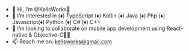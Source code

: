 - 👋 Hi, I’m @KellsWorks🎈
- 👀 I’m interested in (♦) TypeScript (♦) Kotlin (♦) Java (♦) Php (♦) Javascript(♦) Python (♦) C# (♦) C++
- 💞️ I’m looking to collaborate on mobile app development using React-native & Objective-C🎉🎉
- 📫 Reach me on: kellsworks@gmail.com

<!---
KellsWorks/KellsWorks is a ✨ special ✨ repository because its `README.md` (this file) appears on your GitHub profile.
You can click the Preview link to take a look at your changes.
--->
